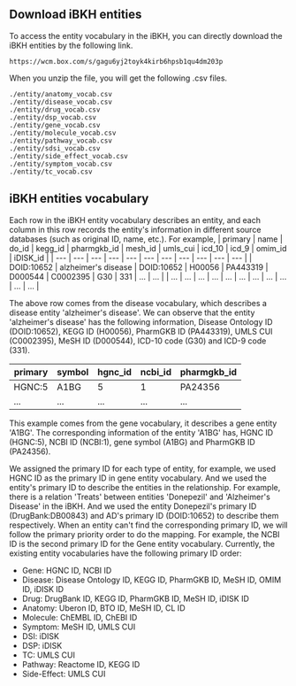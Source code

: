 ## Download iBKH entities
To access the entity vocabulary in the iBKH, you can directly download the iBKH entities by the following link.
```
https://wcm.box.com/s/gagu6yj2toyk4kirb6hpsb1qu4dm203p
```

When you unzip the file, you will get the following .csv files.
```
./entity/anatomy_vocab.csv
./entity/disease_vocab.csv
./entity/drug_vocab.csv
./entity/dsp_vocab.csv
./entity/gene_vocab.csv
./entity/molecule_vocab.csv
./entity/pathway_vocab.csv
./entity/sdsi_vocab.csv
./entity/side_effect_vocab.csv
./entity/symptom_vocab.csv
./entity/tc_vocab.csv
```

## iBKH entities vocabulary
Each row in the iBKH entity vocabulary describes an entity, and each column in this row records the entity's information in different source databases (such as original ID, name, etc.). For example,
| primary | name | do_id | kegg_id | pharmgkb_id | mesh_id | umls_cui | icd_10 |	icd_9 |	omim_id |	iDISK_id | 
| --- | --- | --- | --- | --- | --- | --- | --- | --- | --- | --- |
| DOID:10652 | alzheimer's disease | DOID:10652 |	H00056 | PA443319 | D000544 | C0002395 | G30 | 331 | ... | ... |
| ... | ... | ... | ... | ... | ... | ... | ... | ... | ... | ... |

The above row comes from the disease vocabulary, which describes a disease entity 'alzheimer's disease'. We can observe that the entity 'alzheimer's disease' has the following information, Disease Ontology ID (DOID:10652), KEGG ID (H00056), PharmGKB ID (PA443319), UMLS CUI (C0002395), MeSH ID (D000544), ICD-10 code (G30) and ICD-9 code (331).

| primary | symbol | hgnc_id | ncbi_id | pharmgkb_id | 
| --- | --- | --- | --- | --- |
| HGNC:5 | A1BG | 5 | 1 | PA24356 |
| ... | ... | ... | ... | ... | 

This example comes from the gene vocabulary, it describes a gene entity 'A1BG'. The corresponding information of the entity 'A1BG' has, HGNC ID (HGNC:5), NCBI ID (NCBI:1), gene symbol (A1BG) and PharmGKB ID (PA24356).

We assigned the primary ID for each type of entity, for example, we used HGNC ID as the primary ID in gene entity vocabulary. And we used the entity's primary ID to describe the entities in the relationship. For example, there is a relation 'Treats' between entities 'Donepezil' and 'Alzheimer's Disease' in the iBKH. And we used the entity Donepezil's primary ID (DrugBank:DB00843) and AD's primary ID (DOID:10652) to describe them respectively. When an entity can't find the corresponding primary ID, we will follow the primary priority order to do the mapping. For example, the NCBI ID is the second primary ID for the Gene entity vocabulary. Currently, the existing entity vocabularies have the following primary ID order:
* Gene: HGNC ID, NCBI ID
* Disease: Disease Ontology ID, KEGG ID, PharmGKB ID, MeSH ID, OMIM ID, iDISK ID
* Drug: DrugBank ID, KEGG ID, PharmGKB ID, MeSH ID, iDISK ID
* Anatomy: Uberon ID, BTO ID, MeSH ID, CL ID
* Molecule: ChEMBL ID, ChEBI ID
* Symptom: MeSH ID, UMLS CUI
* DSI: iDISK
* DSP: iDISK
* TC: UMLS CUI
* Pathway: Reactome ID, KEGG ID
* Side-Effect: UMLS CUI
